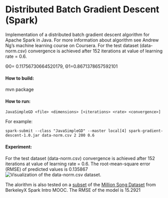 ﻿# Distributed Batch Gradient Descent (Spark)
Implementation of a distributed batch gradient descent algorithm for Apache Spark in Java.
For more information about algorithm see Andrew Ng’s machine learning course on Coursera.
For the test dataset (data-norm.csv) convergence is achieved after 152 iterations at value of learning rate = 0.6.

Θ0= 0.11756730664520179, Θ1=0.8671378657592101
#### How to build:
mvn package
#### How to run:
`JavaSimpleGD <file> <dimensions> [<iterations> <rate> <convergence>]`

For example:

`spark-submit --class "JavaSimpleGD" --master local[4] spark-gradient-descent-1.0.jar data-norm.csv 2 200 0.6`
#### Experiment:
For the test dataset (data-norm.csv) convergence is achieved after 152 iterations at value of learning rate = 0.6.
The root-mean-square error (RMSE) of predicted values is 0.135867
![Visualization of the data-norm.csv dataset.](https://raw.github.com/ivan-letenko/spark-gradient-descent/blob/master/data-norm.png)

The alorithm is also tested on a [subset](https://github.com/spark-mooc/cs190-data) of the [Million Song Dataset](http://labrosa.ee.columbia.edu/millionsong/) from BerkeleyX Spark Intro MOOC.
The RMSE of the model is 15.2921
